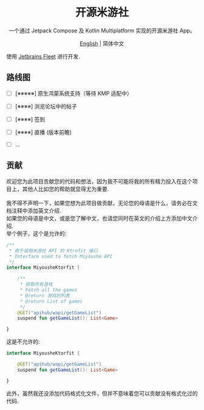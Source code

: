 <h1 align="center">开源米游社</h1>
<p align="center">一个通过 Jetpack Compose 及 Kotlin Multiplatform 实现的开源米游社 App。</p>
<p align="center"><a href="./README.md">English</a> | 简体中文</p>

使用 [Jetbrains Fleet](https://www.jetbrains.com/fleet/) 进行开发.

## 路线图
- [ ] [※※※※※] 原生鸿蒙系统支持（等待 KMP 适配中）
- [ ] [※※※※] 浏览论坛中的帖子
- [ ] [※※※※] 签到
- [ ] [※※※※] 直播 (版本前瞻)
- [ ] ...


## 贡献
欢迎您为此项目贡献您的代码和想法，因为我不可能将我的所有精力投入在这个项目上，其他人比如您的帮助就显得尤为重要. \
 \
我不得不声明一下，如果您想为此项目做贡献，无论您的母语是什么，请务必在文档注释中添加英文介绍. \
如果您的母语是中文，或是您了解中文，也请您同时在英文的介绍上方添加中文介绍. \
举个例子，这个是允许的:
```kotlin
/**
 * 用于调用米游社 API 的 Ktrofit 接口
 * Interface used to fetch Miyoushe API
 */
interface MiyousheKtorfit {

    /**
     * 获取所有游戏
     * Fetch all the games
     * @return 游戏的列表
     * @return List of games
     */
    @GET("apihub/wapi/getGameList")
    suspend fun getGameList(): List<Game>

}
```
这是不允许的:
```kotlin
interface MiyousheKtorfit {

    @GET("apihub/wapi/getGameList")
    suspend fun getGameList(): List<Game>

}
```
此外，虽然我还没添加代码格式化文件，但并不意味着您可以贡献没有格式化过的代码.